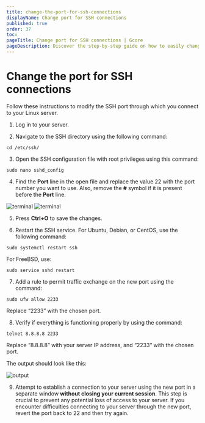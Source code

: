 ```yaml
---
title: change-the-port-for-ssh-connections
displayName: Change port for SSH connections
published: true
order: 37
toc:
pageTitle: Change port for SSH connections | Gcore
pageDescription: Discover the step-by-step guide on how to easily change the port for SSH connections on your Linux server.
---
```


# Change the port for SSH connections

Follow these instructions to modify the SSH port through which you connect to your Linux server.

1. Log in to your server.

2. Navigate to the SSH directory using the following command:

```
cd /etc/ssh/
```

3. Open the SSH configuration file with root privileges using this command:

```
sudo nano sshd_config
```

4. Find the **Port** line in the open file and replace the value 22 with the port number you want to use. Also, remove the **#** symbol if it is present before the **Port** line.

<media-gallery>

<img src="https://assets.gcore.pro/docs/hosting/virtual-servers/manage/connect/change-the-port-for-ssh-connections/1-port-22.png" alt="terminal">

<img src="https://assets.gcore.pro/docs/hosting/virtual-servers/manage/connect/change-the-port-for-ssh-connections/2-port-2233.png" alt="terminal">

</media-gallery>

5. Press **Ctrl+O** to save the changes.

6. Restart the SSH service.
   For Ubuntu, Debian, or CentOS, use the following command:

```
sudo systemctl restart ssh
```

For FreeBSD, use:

```
sudo service sshd restart
```

7. Add a rule to permit traffic exchange on the new port using the command:

```
sudo ufw allow 2233
```
Replace “2233” with the chosen port.

8. Verify if everything is functioning properly by using the command:

```
telnet 8.8.8.8 2233
```

Replace “8.8.8.8” with your server IP address, and “2233” with the chosen port.

The output should look like this:

<img src="https://assets.gcore.pro/docs/hosting/virtual-servers/manage/connect/change-the-port-for-ssh-connections/3-output.png" alt="output">

9. Attempt to establish a connection to your server using the new port in a separate window **without closing your current session**. This step is crucial to prevent any potential loss of access to your server. If you encounter difficulties connecting to your server through the new port, revert the port back to 22 and then try again.
